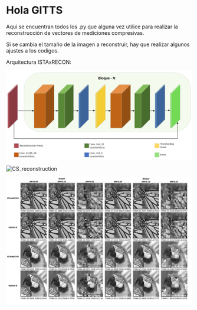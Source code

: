 # Hola GITTS

Aqui se encuentran todos los .py que alguna vez utilice para realizar la reconstrucción de vectores de mediciones compresivas.

Si se cambia el tamaño de la imagen a reconstruir, hay que realizar algunos ajustes a los codigos.

Arquitectura ISTAxRECON:

![CS_reconstruction](/images/BloqueN-ISTAxRECON.png)

![CS_reconstruction](/images/Complete%ISTAxRECON.png)

![CS_reconstruction](/images/ISTAxRECON-VS-HSCNN-Second.png)
